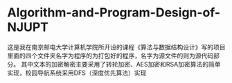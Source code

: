 # Algorithm-and-Program-Design-of-NJUPT
这是我在南京邮电大学计算机学院所开设的课程《算法与数据结构设计》写的项目
里面的四个文件夹名字为程序的为打包好的程序，名字为源文件的则为源代码部分。
其中文本的加密解密主要采用了转轮加密、AES加密和RSA加密算法的简单实现，校园导航系统采用DFS（深度优先算法）实现
